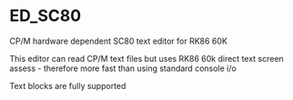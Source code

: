 # ED_SC80
CP/M hardware dependent SC80 text editor for RK86 60K

This editor can read CP/M text files but uses RK86 60k direct text screen assess - therefore more fast than using standard console i/o

Text blocks are fully supported
